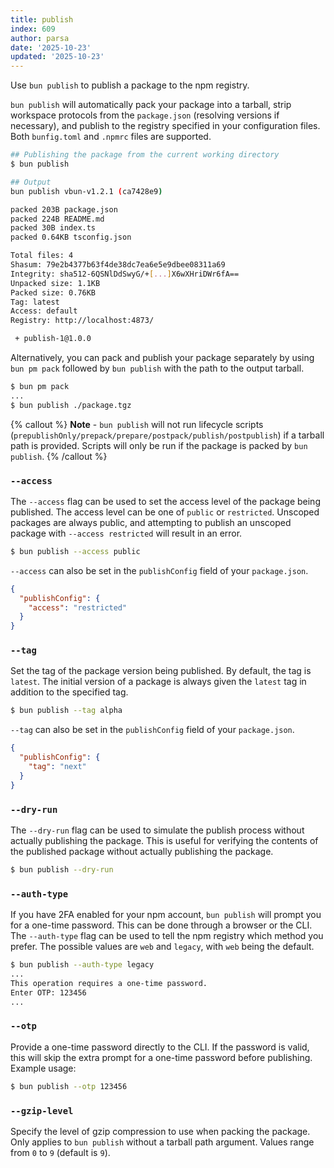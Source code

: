```yaml
---
title: publish
index: 609
author: parsa
date: '2025-10-23'
updated: '2025-10-23'
---
```

Use `bun publish` to publish a package to the npm registry.

`bun publish` will automatically pack your package into a tarball, strip workspace protocols from the `package.json` (resolving versions if necessary), and publish to the registry specified in your configuration files. Both `bunfig.toml` and `.npmrc` files are supported.

```sh
## Publishing the package from the current working directory
$ bun publish

## Output
bun publish vbun-v1.2.1 (ca7428e9)

packed 203B package.json
packed 224B README.md
packed 30B index.ts
packed 0.64KB tsconfig.json

Total files: 4
Shasum: 79e2b4377b63f4de38dc7ea6e5e9dbee08311a69
Integrity: sha512-6QSNlDdSwyG/+[...]X6wXHriDWr6fA==
Unpacked size: 1.1KB
Packed size: 0.76KB
Tag: latest
Access: default
Registry: http://localhost:4873/

 + publish-1@1.0.0
```

Alternatively, you can pack and publish your package separately by using `bun pm pack` followed by `bun publish` with the path to the output tarball.

```sh
$ bun pm pack
...
$ bun publish ./package.tgz
```

{% callout %}
**Note** - `bun publish` will not run lifecycle scripts (`prepublishOnly/prepack/prepare/postpack/publish/postpublish`) if a tarball path is provided. Scripts will only be run if the package is packed by `bun publish`.
{% /callout %}

### `--access`

The `--access` flag can be used to set the access level of the package being published. The access level can be one of `public` or `restricted`. Unscoped packages are always public, and attempting to publish an unscoped package with `--access restricted` will result in an error.

```sh
$ bun publish --access public
```

`--access` can also be set in the `publishConfig` field of your `package.json`.

```json
{
  "publishConfig": {
    "access": "restricted"
  }
}
```

### `--tag`

Set the tag of the package version being published. By default, the tag is `latest`. The initial version of a package is always given the `latest` tag in addition to the specified tag.

```sh
$ bun publish --tag alpha
```

`--tag` can also be set in the `publishConfig` field of your `package.json`.

```json
{
  "publishConfig": {
    "tag": "next"
  }
}
```

### `--dry-run`

The `--dry-run` flag can be used to simulate the publish process without actually publishing the package. This is useful for verifying the contents of the published package without actually publishing the package.

```sh
$ bun publish --dry-run
```

### `--auth-type`

If you have 2FA enabled for your npm account, `bun publish` will prompt you for a one-time password. This can be done through a browser or the CLI. The `--auth-type` flag can be used to tell the npm registry which method you prefer. The possible values are `web` and `legacy`, with `web` being the default.

```sh
$ bun publish --auth-type legacy
...
This operation requires a one-time password.
Enter OTP: 123456
...
```

### `--otp`

Provide a one-time password directly to the CLI. If the password is valid, this will skip the extra prompt for a one-time password before publishing. Example usage:

```sh
$ bun publish --otp 123456
```

### `--gzip-level`

Specify the level of gzip compression to use when packing the package. Only applies to `bun publish` without a tarball path argument. Values range from `0` to `9` (default is `9`).
